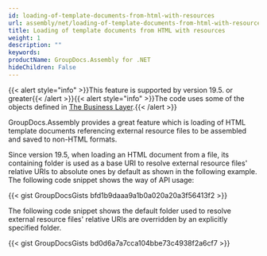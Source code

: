 ```yaml
---
id: loading-of-template-documents-from-html-with-resources
url: assembly/net/loading-of-template-documents-from-html-with-resources
title: Loading of template documents from HTML with resources
weight: 1
description: ""
keywords: 
productName: GroupDocs.Assembly for .NET
hideChildren: False
---
```

{{< alert style="info" >}}This feature is supported by version 19.5. or greater{{< /alert >}}{{< alert style="info" >}}The code uses some of the objects defined in [The Business Layer](https://docs.groupdocs.com/assembly/net/the-business-layer/).{{< /alert >}}

GroupDocs.Assembly provides a great feature which is loading of HTML template documents referencing external resource files to be assembled and saved to non-HTML formats. 

Since version 19.5, when loading an HTML document from a file, its containing folder is used as a base URI to resolve external resource files' relative URIs to absolute ones by default as shown in the following example. The following code snippet shows the way of API usage:

{{< gist GroupDocsGists bfd1b9daaa9a1b0a020a20a3f56413f2 >}}

The following code snippet shows the default folder used to resolve external resource files' relative URIs are overridden by an explicitly specified folder.

{{< gist GroupDocsGists bd0d6a7a7cca104bbe73c4938f2a6cf7 >}}


